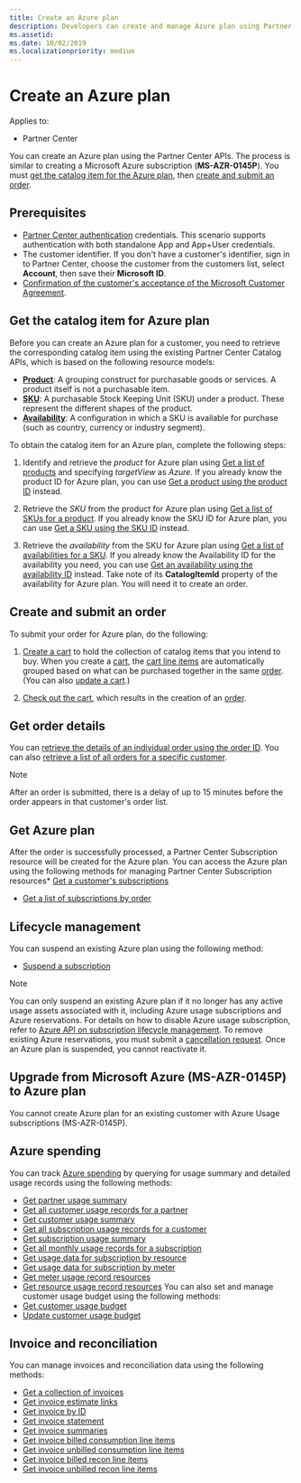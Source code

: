 ```yaml
---
title: Create an Azure plan 
description: Developers can create and manage Azure plan using Partner Center APIs.
ms.assetid: 
ms.date: 10/02/2019
ms.localizationpriority: medium
---
```


# Create an Azure plan

Applies to:

* Partner Center

You can create an Azure plan using the Partner Center APIs. The process is similar to creating a Microsoft Azure subscription (**MS-AZR-0145P**). You must [get the catalog item for the Azure plan](#get-the-catalog-item-for-an-azure-plan), then [create and submit an order](#create-and-submit-an-order).

## Prerequisites

* [Partner Center authentication](partner-center-authentication.md) credentials. This scenario supports authentication with both standalone App and App+User credentials.
* The customer identifier. If you don't have a customer's identifier, sign in to Partner Center, choose the customer from the customers list, select **Account**, then save their **Microsoft ID**.
* [Confirmation of the customer's acceptance of the Microsoft Customer Agreement](https://docs.microsoft.com/partner-center/confirm-customer-agreement).

## Get the catalog item for Azure plan

Before you can create an Azure plan for a customer, you need to retrieve the corresponding catalog item using the existing Partner Center Catalog APIs, which is based on the following resource models:
* **[Product](product-resources.md#product)**: A grouping construct for purchasable goods or services. A product itself is not a purchasable item.
* **[SKU](product-resources.md#sku)**: A purchasable Stock Keeping Unit (SKU) under a product. These represent the different shapes of the product.
* **[Availability](product-resources.md#availability)**: A configuration in which a SKU is available for purchase (such as country, currency or industry segment).

To obtain the catalog item for an Azure plan, complete the following steps:
1. Identify and retrieve the *product* for Azure plan using [Get a list of products](get-a-list-of-products.md) and specifying *targetView* as *Azure*. If you already know the product ID for Azure plan, you can use [Get a product using the product ID](get-a-product-by-id.md) instead.

2. Retrieve the *SKU* from the product for Azure plan using [Get a list of SKUs for a product](get-a-list-of-skus-for-a-product.md). If you already know the SKU ID for Azure plan, you can use [Get a SKU using the SKU ID](get-a-sku-by-id.md) instead.

3. Retrieve the *availability* from the SKU for Azure plan using [Get a list of availabilities for a SKU](get-a-list-of-availabilities-for-a-sku.md). If you already know the Availability ID for the availability you need, you can use [Get an availability using the availability ID](get-an-availability-by-id.md) instead. Take note of its **CatalogItemId** property of the availability for Azure plan. You will need it to create an order.

## Create and submit an order

To submit your order for Azure plan, do the following:
1. [Create a cart](create-a-cart.md) to hold the collection of catalog items that you intend to buy. When you create a [cart](cart-resources.md#cart), the [cart line items](cart-resources.md#cartlineitem) are automatically grouped based on what can be purchased together in the same [order](order-resources.md#order). (You can also [update a cart](update-a-cart.md).)

2. [Check out the cart](checkout-a-cart.md), which results in the creation of an [order](order-resources.md#order).

## Get order details
You can [retrieve the details of an individual order using the order ID](get-an-order-by-id.md). You can also [retrieve a list of all orders for a specific customer](get-all-of-a-customer-s-orders.md).

>[!NOTE]
>After an order is submitted, there is a delay of up to 15 minutes before the order appears in that customer's order list.

## Get Azure plan
After the order is successfully processed, a Partner Center Subscription resource will be created for the Azure plan. You can access the Azure plan using the following methods for managing Partner Center Subscription resources* [Get a customer's subscriptions](get-all-of-a-customer-s-subscriptions.md)
* [Get a list of subscriptions by order](get-a-list-of-subscriptions-by-order.md)

## Lifecycle management
You can suspend an existing Azure plan using the following method:
* [Suspend a subscription](suspend-a-subscription.md)

>[!NOTE]
>You can only suspend an existing Azure plan if it no longer has any active usage assets associated with it, including Azure usage subscriptions and Azure reservations. For details on how to disable Azure usage subscription, refer to [Azure API on subscription lifecycle management](https://docs.microsoft.com/en-us/rest/api/resources/subscriptions). To remove existing Azure reservations, you must submit a [cancellation request](https://docs.microsoft.com/en-us/partner-center/azure-reservations-manage#cancel-or-exchange-a-reservation). Once an Azure plan is suspended, you cannot reactivate it.

## Upgrade from Microsoft Azure (MS-AZR-0145P) to Azure plan
You cannot create Azure plan for an existing customer with Azure Usage subscriptions (MS-AZR-0145P).
 
## Azure spending

You can track [Azure spending](azure-spending.md) by querying for usage summary and detailed usage records using the following methods:
* [Get partner usage summary](get-a-partner-usage-summary.md)
* [Get all customer usage records for a partner](get-a-customer-s-usage-records.md)
* [Get customer usage summary](get-a-customer-usage-summary.md)
* [Get all subscription usage records for a customer](get-a-customer-subscription-s-usage-records.md)
* [Get subscription usage summary](get-a-customer-subscription-usage-summary.md)
* [Get all monthly usage records for a subscription](get-all-monthly-usage-records-for-a-subscription.md)
* [Get usage data for subscription by resource](get-a-customer-subscription-resource-usage-records.md)
* [Get usage data for subscription by meter](get-a-customer-subscription-meter-usage-records.md)
* [Get meter usage record resources](meter-usage-resources.md)
* [Get resource usage record resources](resource-usage-resources.md)
You can also set and manage customer usage budget using the following methods:
* [Get customer usage budget](get-a-customer-s-usage-spending-budget.md)
* [Update customer usage budget](update-a-customer-s-usage-spending-budget.md)

## Invoice and reconciliation

You can manage invoices and reconciliation data using the following methods:
- [Get a collection of invoices](get-a-collection-of-invoices.md)
- [Get invoice estimate links](get-invoice-estimate-links.md)
- [Get invoice by ID](get-invoice-by-id.md)
- [Get invoice statement](get-invoice-statement.md) 
- [Get invoice summaries](get-invoice-summaries.md)
- [Get invoice billed consumption line items](get-invoice-billed-consumption-lineitems.md)
- [Get invoice unbilled consumption line items](get-invoice-unbilled-consumption-lineitems.md)
- [Get invoice billed recon line items](get-invoiceline-items.md)
- [Get invoice unbilled recon line items](get-invoice-unbilled-recon-lineitems.md)
